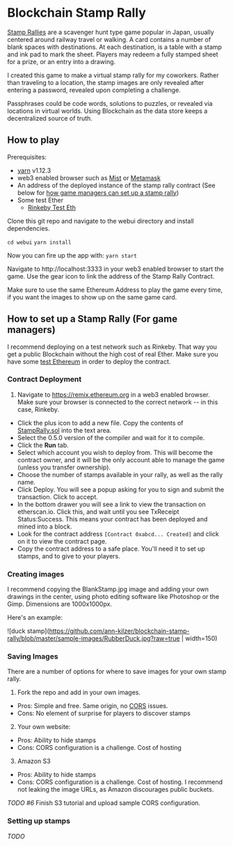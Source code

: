 # Blockchain Stamp Rally

[Stamp Rallies](https://www.tokyoweekender.com/2009/08/stamp-rallies/) are a scavenger hunt type game popular in Japan, usually centered around railway travel or walking. A card contains a number of blank spaces with destinations. At each destination, is a table with a stamp and ink pad to mark the sheet. Players may redeem a fully stamped sheet for a prize, or an entry into a drawing.

I created this game to make a virtual stamp rally for my coworkers. Rather than traveling to a location, the stamp images are only revealed after entering a password, revealed upon completing a challenge.

Passphrases could be code words, solutions to puzzles, or revealed via locations in virtual worlds. Using Blockchain as the data store keeps a decentralized source of truth.


## How to play

Prerequisites:
- [yarn](https://yarnpkg.com/en/) v1.12.3
- web3 enabled browser such as [Mist](https://github.com/ethereum/mist/releases) or [Metamask](https://metamask.io/)
- An address of the deployed instance of the stamp rally contract (See below for [how game managers can set up a stamp rally](#how-to-set-up-a-stamp-rally-for-game-managers))
- Some test Ether
  - [Rinkeby Test Eth](https://faucet.rinkeby.io/)

Clone this git repo and navigate to the webui directory and install dependencies.

`cd webui`
`yarn install`

Now you can fire up the app with:
`yarn start`

Navigate to http://localhost:3333 in your web3 enabled browser to start the game. Use the gear icon to link the address of the Stamp Rally Contract.

Make sure to use the same Ethereum Address to play the game every time, if you want the images to show up on the same game card.

## How to set up a Stamp Rally (For game managers)

I recommend deploying on a test network such as Rinkeby. That way you get a public Blockchain without the high cost of real Ether. Make sure you have some [test Ethereum](https://faucet.rinkeby.io/) in order to deploy the contract.

### Contract Deployment

1. Navigate to https://remix.ethereum.org in a web3 enabled browser. Make sure your browser is connected to the correct network -- in this case, Rinkeby.
- Click the plus icon to add a new file. Copy the contents of [StampRally.sol](https://github.com/ann-kilzer/blockchain-stamp-rally/blob/master/contracts/StampRally.sol) into the text area.
- Select the 0.5.0 version of the compiler and wait for it to compile.
- Click the **Run** tab.
- Select which account you wish to deploy from. This will become the contract owner, and it will be the only account able to manage the game (unless you transfer ownership).
- Choose the number of stamps available in your rally, as well as the rally name.
- Click Deploy. You will see a popup asking for you to sign and submit the transaction. Click to accept.
- In the bottom drawer you will see a link to view the transaction on etherscan.io. Click this, and wait until you see TxReceipt Status:Success. This means your contract has been deployed and mined into a block.
- Look for the contract address `[Contract 0xabcd... Created]` and click on it to view the contract page.
- Copy the contract address to a safe place. You'll need it to set up stamps, and to give to your players.

### Creating images
I recommend copying the BlankStamp.jpg image and adding your own drawings in the center, using photo editing software like Photoshop or the Gimp. Dimensions are 1000x1000px.

Here's an example:

![duck stamp](https://github.com/ann-kilzer/blockchain-stamp-rally/blob/master/sample-images/RubberDuck.jpg?raw=true | width=150)

### Saving Images

There are a number of options for where to save images for your own stamp rally.

1. Fork the repo and add in your own images.
 - Pros: Simple and free. Same origin, no [CORS](https://developer.mozilla.org/en-US/docs/Web/HTTP/CORS) issues.
 - Cons: No element of surprise for players to discover stamps


2. Your own website:
 - Pros: Ability to hide stamps
 - Cons: CORS configuration is a challenge. Cost of hosting


3. Amazon S3
 - Pros: Ability to hide stamps
 - Cons: CORS configuration is a challenge. Cost of hosting. I recommend not leaking the image URLs, as Amazon discourages public buckets.

*TODO #6* Finish S3 tutorial and upload sample CORS configuration.

### Setting up stamps

*TODO*
